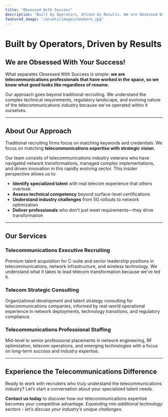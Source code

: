 ```yaml
---
title: "Obsessed With Success"
description: "Built by Operators, Driven by Results. We are Obsessed With Your Success!"
featured_image: "/assets/images/newhero.jpg"
---
```


# Built by Operators, Driven by Results

## We are Obsessed With Your Success!

What separates Obsessed With Success is simple: **we are telecommunications professionals that have worked in the space, so we know what good looks like regardless of resume.** 

Our approach goes beyond traditional recruiting. We understand the complex technical requirements, regulatory landscape, and evolving nature of the telecommunications industry because we've operated within it ourselves.

---

## About Our Approach

Traditional recruiting firms focus on matching keywords and credentials. We focus on matching **telecommunications expertise with strategic vision**. 

Our team consists of telecommunications industry veterans who have navigated network transformations, managed complex implementations, and driven innovation in this rapidly evolving sector. This insider perspective allows us to:

- **Identify specialized talent** with real telecom experience that others overlook
- **Assess technical competency** beyond surface-level certifications  
- **Understand industry challenges** from 5G rollouts to network optimization
- **Deliver professionals** who don't just meet requirements—they drive transformation

---

## Our Services

### Telecommunications Executive Recruiting
Premium talent acquisition for C-suite and senior leadership positions in telecommunications, network infrastructure, and wireless technology. We understand what it takes to lead telecom transformation because we&rsquo;ve led it.

### Telecom Strategic Consulting  
Organizational development and talent strategy consulting for telecommunications companies, informed by real-world operational experience in network deployments, technology transitions, and regulatory compliance.

### Telecommunications Professional Staffing
Mid-level to senior professional placements in network engineering, RF optimization, telecom operations, and emerging technologies with a focus on long-term success and industry expertise.

---

## Experience the Telecommunications Difference

Ready to work with recruiters who truly understand the telecommunications industry? Let&rsquo;s start a conversation about your specialized talent needs.

**Contact us today** to discover how our telecommunications expertise becomes your competitive advantage. *Expanding into additional technology sectors - let&rsquo;s discuss your industry&rsquo;s unique challenges.* 